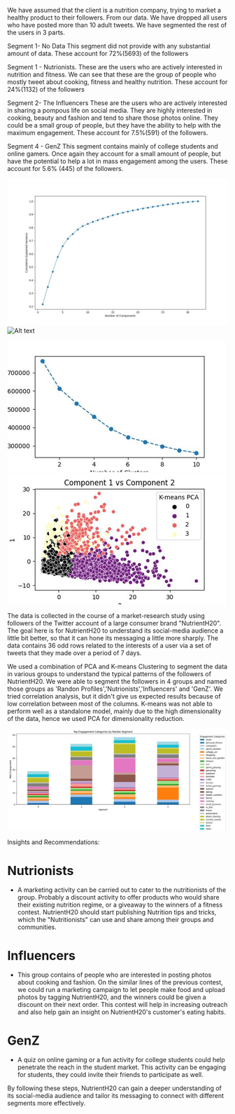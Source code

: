 We have assumed that the client is a nutrition company, trying to market a healthy product to their followers. 
From our data. We have dropped all users who have posted more than 10 adult tweets. 
We have segmented the rest of the users in 3 parts.




Segment 1- No Data
This segment did not provide with any substantial amount of data. These account for 72%(5693) of the followers

Segment 1 - Nutrionists.
These are the users who are actively interested in nutrition and fitness. We can see that these are the group of people who mostly tweet about cooking, fitness and healthy nutrition. These account for 24%(1132) of the followers

Segment 2- The Influencers
These are the users who are actively interested in sharing a pompous life on social media. They are highly interested in cooking, beauty and fashion and tend to share those photos online. They could be a small group of people, but they have the ability to help with the maximum engagement. These account for 7.5%(591) of the followers. 


Segment 4 - GenZ
This segment contains mainly of college students and online gamers. Once again they account for a small amount of people, but have the potential to help a lot in mass engagement among the users. These account for 5.6% (445) of the followers.


![Alt text](pca_estimate.jpeg)     ![Alt text](coorelation.jpeg)     


![Alt text](kmeansesetimate.jpeg)        ![Alt text](component1vscomponent2.jpeg)     

The data is collected in the course of a market-research study using followers of the Twitter account of a large consumer brand "NutrientH20". The goal here is for NutrientH20 to understand its social-media audience a little bit better, so that it can hone its messaging a little more sharply.
The data contains 36 odd rows related to the interests of a user via a set of tweets that they made over a period of 7 days.



We used a combination of PCA and K-means Clustering to segment the data in various groups to understand the typical patterns of the followers of NutrientH20. We were able to segment the followers in 4 groups and named those groups as 'Randon Profiles','Nutrionists','Influencers' and 'GenZ'. We tried correlation analysis, but it didn't give us expected results because of low correlation between most of the columns. 
K-means was not able to perform well as a standalone model, mainly due to the high dimensionality of the data, hence we used PCA for dimensionality reduction.


![Alt text](breakup.jpeg)

Insights and Recommendations: 
# Nutrionists 
- A marketing activity can be carried out to cater to the nutritionists of the group. Probably a discount activity to offer products who would share their existing nutrition regime, or a giveaway to the winners of a fitness contest. NutrientH20 should start publishing Nutrition tips and tricks, which the "Nutritionists" can use and share among their groups and communities.

# Influencers
- This group contains of people who are interested in posting photos about cooking and fashion. On the similar lines of the previous contest, we could run a marketing campaign to let people make food and upload photos by tagging NutrientH20, and the winners could be given a discount on their next order. This contest will help in increasing outreach and also help gain an insight on NutrientH20's customer's eating habits. 

# GenZ
- A quiz on online gaming or a fun activity for college students could help penetrate the reach in the student market. This activity can be engaging for students, they could invite their friends to participate as well.

By following these steps, NutrientH20 can gain a deeper understanding of its social-media audience and tailor its messaging to connect with different segments more effectively.
